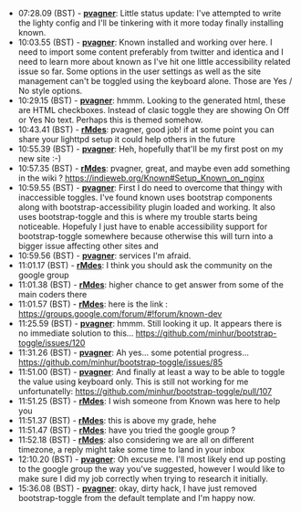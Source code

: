 * <a id="07:28.09">07:28.09 (BST)</a> - __[pvagner](https://github.com/pvagner)__: Little status update: I've attempted to write the lighty config and I'll be tinkering with it more today finally installing known.
* <a id="10:03.55">10:03.55 (BST)</a> - __[pvagner](https://github.com/pvagner)__: Known installed and working over here. I need to import some content preferably from twitter and identica and I need to learn more about known as I've hit one little accessibility related issue so far. Some options in the user settings as well as the site management can't be toggled using the keyboard alone. Those are Yes / No style options.
* <a id="10:29.15">10:29.15 (BST)</a> - __[pvagner](https://github.com/pvagner)__: hmmm. Looking to the generated html, these are HTML checkboxes. Instead of clasic toggle they are showing On Off or Yes No text. Perhaps this is themed somehow.
* <a id="10:43.41">10:43.41 (BST)</a> - __[rMdes](https://github.com/rMdes)__: pvagner, good job! if at some point you can share your lighttpd setup it could help others in the future
* <a id="10:55.39">10:55.39 (BST)</a> - __[pvagner](https://github.com/pvagner)__: Heh, hopefully that'll be my first post on my new site :-)
* <a id="10:57.35">10:57.35 (BST)</a> - __[rMdes](https://github.com/rMdes)__: pvagner, great, and maybe even add something in the wiki ? https://indieweb.org/Known#Setup_Known_on_nginx
* <a id="10:59.55">10:59.55 (BST)</a> - __[pvagner](https://github.com/pvagner)__: First I do need to overcome that thingy with inaccessible toggles. I've found known uses bootstrap components along with bootstrap-accessibility plugin loaded and working. It also uses bootstrap-toggle and this is where my trouble starts being noticeable. Hopefuly I just have to enable accessibility support for bootstrap-toggle somewhere because otherwise this will turn into a bigger issue affecting other sites and
* <a id="10:59.56">10:59.56 (BST)</a> - __[pvagner](https://github.com/pvagner)__: services I'm afraid.
* <a id="11:01.17">11:01.17 (BST)</a> - __[rMdes](https://github.com/rMdes)__: I think you should ask the community on the google group
* <a id="11:01.38">11:01.38 (BST)</a> - __[rMdes](https://github.com/rMdes)__: higher chance to get answer from some of the main coders there
* <a id="11:01.57">11:01.57 (BST)</a> - __[rMdes](https://github.com/rMdes)__: here is the link : https://groups.google.com/forum/#!forum/known-dev
* <a id="11:25.59">11:25.59 (BST)</a> - __[pvagner](https://github.com/pvagner)__: hmmm. Still looking it up. It appears there is no immediate solution to this... https://github.com/minhur/bootstrap-toggle/issues/120
* <a id="11:31.26">11:31.26 (BST)</a> - __[pvagner](https://github.com/pvagner)__: Ah yes... some potential progress... https://github.com/minhur/bootstrap-toggle/issues/85
* <a id="11:51.00">11:51.00 (BST)</a> - __[pvagner](https://github.com/pvagner)__: And finally at least a way to be able to toggle the value using keyboard only. This is still not working for me unfortunatelly: https://github.com/minhur/bootstrap-toggle/pull/107
* <a id="11:51.25">11:51.25 (BST)</a> - __[rMdes](https://github.com/rMdes)__: I wish someone from Known was here to help you
* <a id="11:51.37">11:51.37 (BST)</a> - __[rMdes](https://github.com/rMdes)__: this is above my grade, hehe
* <a id="11:51.47">11:51.47 (BST)</a> - __[rMdes](https://github.com/rMdes)__: have you tried the google group ?
* <a id="11:52.18">11:52.18 (BST)</a> - __[rMdes](https://github.com/rMdes)__: also considering we are all on different timezone, a reply might take some time to land in your inbox
* <a id="12:10.20">12:10.20 (BST)</a> - __[pvagner](https://github.com/pvagner)__: Oh excuse me. I'll most likely end up posting to the google group the way you've suggested, however I would like to make sure I did my job correctly when trying to research it initially.
* <a id="15:36.08">15:36.08 (BST)</a> - __[pvagner](https://github.com/pvagner)__: okay, dirty hack, I have just removed bootstrap-toggle from the default template and I'm happy now.
